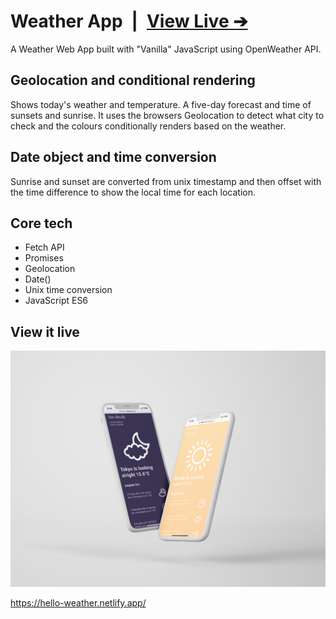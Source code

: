 # Weather App&ensp;|&ensp;[View Live &#10132;](https://hello-weather.netlify.app/)

A Weather Web App built with "Vanilla" JavaScript using OpenWeather API.

## Geolocation and conditional rendering

Shows today's weather and temperature. A five-day forecast and time of sunsets and sunrise. It uses the browsers Geolocation to detect what city to check and the colours conditionally renders based on the weather.

## Date object and time conversion

Sunrise and sunset are converted from unix timestamp and then offset with the time difference to show the local time for each location.

## Core tech

- Fetch API
- Promises
- Geolocation
- Date()
- Unix time conversion
- JavaScript ES6

## View it live

![mockup](cover.jpg)

https://hello-weather.netlify.app/
